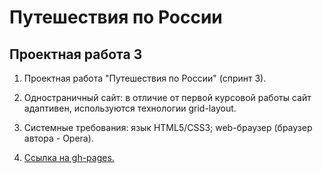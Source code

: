 # Путешествия по России

## Проектная работа 3

1. Проектная работа "Путешествия по России" (спринт 3).

2. Одностраничный сайт: в отличие от первой курсовой работы сайт адаптивен, используются технологии grid-layout.

3. Системные требования: язык HTML5/CSS3; web-браузер (браузер автора - Opera).

4. [Ссылка на gh-pages.](https://antoshkow.github.io/russian-travel/ "Ссылка на gh-pages.")
